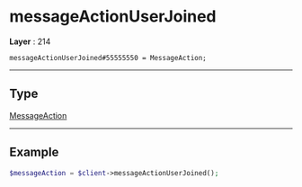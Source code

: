 # messageActionUserJoined

**Layer** : 214

```tl
messageActionUserJoined#55555550 = MessageAction;
```

---

## Type

[MessageAction](type/MessageAction)

---

## Example

```php
$messageAction = $client->messageActionUserJoined();
```
